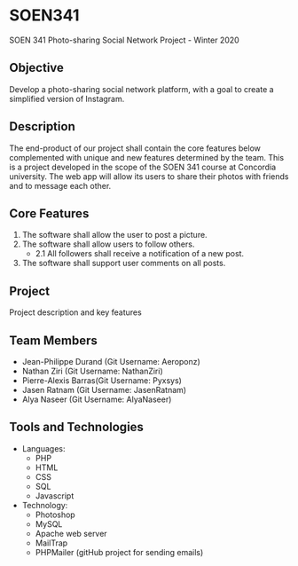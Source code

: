 # SOEN341
SOEN 341 Photo-sharing Social Network Project - Winter 2020

## Objective
Develop a photo-sharing social network platform, with a goal to create a simplified version of Instagram.

## Description
The end-product of our project shall contain the core features below complemented with unique and new features determined by the team.
This is a project developed in the scope of the SOEN 341 course at Concordia university. The web app will allow its users to share their photos with friends and to message each other.

## Core Features
1. The software shall allow the user to post a picture.
2. The software shall allow users to follow others.
   - 2.1 All followers shall receive a notification of a new post.
3. The software shall support user comments on all posts.

## Project
Project description and key features

## Team Members
- Jean-Philippe Durand (Git Username: Aeroponz)
- Nathan Ziri (Git Username: NathanZiri)
- Pierre-Alexis Barras(Git Username: Pyxsys)
- Jasen Ratnam (Git Username: JasenRatnam)
- Alya Naseer (Git Username: AlyaNaseer)

## Tools and Technologies
- Languages:
  - PHP
  - HTML
  - CSS
  - SQL
  - Javascript
- Technology:
  - Photoshop
  - MySQL
  - Apache web server
  - MailTrap
  - PHPMailer (gitHub project for sending emails)
